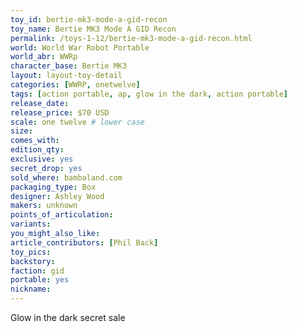 ```yaml
---
toy_id: bertie-mk3-mode-a-gid-recon
toy_name: Bertie MK3 Mode A GID Recon
permalink: /toys-1-12/bertie-mk3-mode-a-gid-recon.html
world: World War Robot Portable
world_abr: WWRp
character_base: Bertie MK3
layout: layout-toy-detail
categories: [WWRP, onetwelve]
tags: [action portable, ap, glow in the dark, action portable]
release_date: 
release_price: $70 USD
scale: one twelve # lower case
size: 
comes_with: 
edition_qty: 
exclusive: yes
secret_drop: yes
sold_where: bambaland.com
packaging_type: Box
designer: Ashley Wood
makers: unknown
points_of_articulation:
variants:
you_might_also_like:  
article_contributors: [Phil Back]
toy_pics:
backstory:
faction: gid
portable: yes
nickname: 
---
```

Glow in the dark secret sale